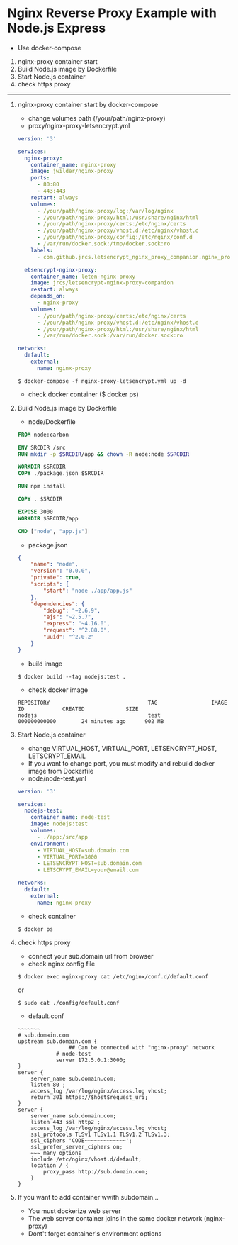 # Nginx Reverse Proxy Example with Node.js Express

* Use docker-compose
1. nginx-proxy container start
1. Build Node.js image by Dockerfile
1. Start Node.js container
1. check https proxy
-----
1. nginx-proxy container start by docker-compose
    * change volumes path (/your/path/nginx-proxy)
    * proxy/nginx-proxy-letsencrypt.yml
    ```yml
    version: '3'

    services:
      nginx-proxy:
        container_name: nginx-proxy
        image: jwilder/nginx-proxy
        ports:
          - 80:80
          - 443:443
        restart: always
        volumes:
          - /your/path/nginx-proxy/log:/var/log/nginx
          - /your/path/nginx-proxy/html:/usr/share/nginx/html
          - /your/path/nginx-proxy/certs:/etc/nginx/certs
          - /your/path/nginx-proxy/vhost.d:/etc/nginx/vhost.d
          - /your/path/nginx-proxy/config:/etc/nginx/conf.d
          - /var/run/docker.sock:/tmp/docker.sock:ro
        labels:
          - com.github.jrcs.letsencrypt_nginx_proxy_companion.nginx_proxy

      etsencrypt-nginx-proxy:
        container_name: leten-nginx-proxy
        image: jrcs/letsencrypt-nginx-proxy-companion
        restart: always
        depends_on:
          - nginx-proxy
        volumes:
          - /your/path/nginx-proxy/certs:/etc/nginx/certs
          - /your/path/nginx-proxy/vhost.d:/etc/nginx/vhost.d
          - /your/path/nginx-proxy/html:/usr/share/nginx/html
          - /var/run/docker.sock:/var/run/docker.sock:ro

    networks:
      default:
        external:
          name: nginx-proxy
    ```

    ```
    $ docker-compose -f nginx-proxy-letsencrypt.yml up -d
    ```

    * check docker container ($ docker ps)
    
1. Build Node.js image by Dockerfile
    * node/Dockerfile
    ```dockerfile
    FROM node:carbon

    ENV SRCDIR /src
    RUN mkdir -p $SRCDIR/app && chown -R node:node $SRCDIR

    WORKDIR $SRCDIR
    COPY ./package.json $SRCDIR

    RUN npm install

    COPY . $SRCDIR

    EXPOSE 3000
    WORKDIR $SRCDIR/app

    CMD ["node", "app.js"]
    ```
    * package.json
    ```json
    {
        "name": "node",
        "version": "0.0.0",
        "private": true,
        "scripts": {
            "start": "node ./app/app.js"
        },
        "dependencies": {
            "debug": "~2.6.9",
            "ejs": "~2.5.7",
            "express": "~4.16.0",
            "request": "^2.88.0",
            "uuid": "^2.0.2"
        }
    }
    ```

    * build image
    ```
    $ docker build --tag nodejs:test .
    ```

    * check docker image
    ```
    REPOSITORY                               TAG                 IMAGE ID            CREATED             SIZE
    nodejs                                   test                000000000000        24 minutes ago      902 MB
    ```

1. Start Node.js container
    * change VIRTUAL_HOST, VIRTUAL_PORT, LETSENCRYPT_HOST, LETSCRYPT_EMAIL
    * If you want to change port, you must modify and rebuild docker image from Dockerfile
    * node/node-test.yml
    ```yml
    version: '3'

    services:
      nodejs-test:
        container_name: node-test
        image: nodejs:test
        volumes:
          - ./app:/src/app
        environment:
          - VIRTUAL_HOST=sub.domain.com
          - VIRTUAL_PORT=3000
          - LETSENCRYPT_HOST=sub.domain.com
          - LETSCRYPT_EMAIL=your@email.com

    networks:
      default:
        external:
          name: nginx-proxy
    ```
    * check container
    ```
    $ docker ps
    ```

1. check https proxy
    * connect your sub.domain url from browser
    * check nginx config file
    ```
    $ docker exec nginx-proxy cat /etc/nginx/conf.d/default.conf
    ```
    or
    ```
    $ sudo cat ./config/default.conf
    ```

    * default.conf
    ```nginx
    ~~~~~~~
    # sub.domain.com
    upstream sub.domain.com {
                    ## Can be connected with "nginx-proxy" network
                # node-test
                server 172.5.0.1:3000;
    }
    server {
        server_name sub.domain.com;
        listen 80 ;
        access_log /var/log/nginx/access.log vhost;
        return 301 https://$host$request_uri;
    }
    server {
        server_name sub.domain.com;
        listen 443 ssl http2 ;
        access_log /var/log/nginx/access.log vhost;
        ssl_protocols TLSv1 TLSv1.1 TLSv1.2 TLSv1.3;
        ssl_ciphers 'CODE~~~~~~~~~~~~~';
        ssl_prefer_server_ciphers on;
        ~~~ many options 
        include /etc/nginx/vhost.d/default;
        location / {
            proxy_pass http://sub.domain.com;
        }
    }
    ```
1. If you want to add container wwith subdomain...
   * You must dockerize web server
   * The web server container joins in the same docker network (nginx-proxy)
   * Dont't forget container's environment options
